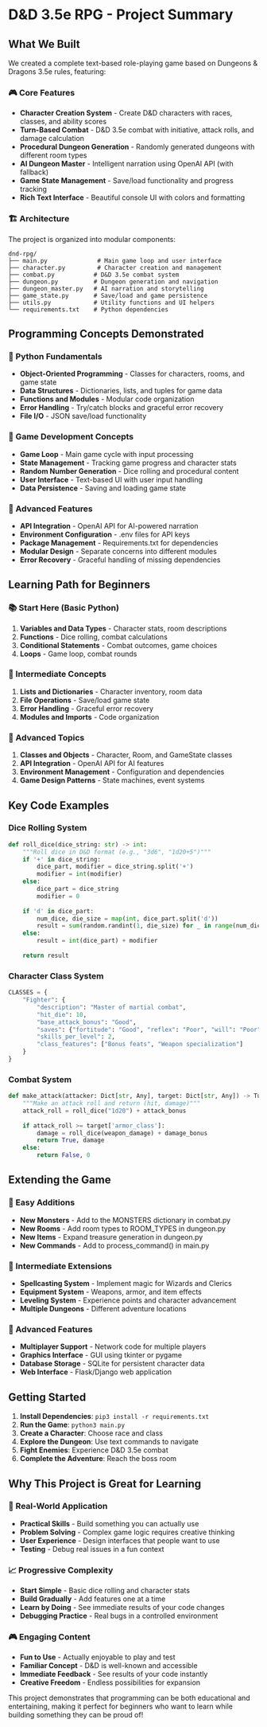 # D&D 3.5e RPG - Project Summary

## What We Built

We created a complete text-based role-playing game based on Dungeons & Dragons 3.5e rules, featuring:

### 🎮 Core Features
- **Character Creation System** - Create D&D characters with races, classes, and ability scores
- **Turn-Based Combat** - D&D 3.5e combat with initiative, attack rolls, and damage calculation
- **Procedural Dungeon Generation** - Randomly generated dungeons with different room types
- **AI Dungeon Master** - Intelligent narration using OpenAI API (with fallback)
- **Game State Management** - Save/load functionality and progress tracking
- **Rich Text Interface** - Beautiful console UI with colors and formatting

### 🏗️ Architecture
The project is organized into modular components:

```
dnd-rpg/
├── main.py              # Main game loop and user interface
├── character.py         # Character creation and management
├── combat.py           # D&D 3.5e combat system
├── dungeon.py          # Dungeon generation and navigation
├── dungeon_master.py   # AI narration and storytelling
├── game_state.py       # Save/load and game persistence
├── utils.py            # Utility functions and UI helpers
└── requirements.txt    # Python dependencies
```

## Programming Concepts Demonstrated

### 🐍 Python Fundamentals
- **Object-Oriented Programming** - Classes for characters, rooms, and game state
- **Data Structures** - Dictionaries, lists, and tuples for game data
- **Functions and Modules** - Modular code organization
- **Error Handling** - Try/catch blocks and graceful error recovery
- **File I/O** - JSON save/load functionality

### 🎯 Game Development Concepts
- **Game Loop** - Main game cycle with input processing
- **State Management** - Tracking game progress and character stats
- **Random Number Generation** - Dice rolling and procedural content
- **User Interface** - Text-based UI with user input handling
- **Data Persistence** - Saving and loading game state

### 🔧 Advanced Features
- **API Integration** - OpenAI API for AI-powered narration
- **Environment Configuration** - .env files for API keys
- **Package Management** - Requirements.txt for dependencies
- **Modular Design** - Separate concerns into different modules
- **Error Recovery** - Graceful handling of missing dependencies

## Learning Path for Beginners

### 📚 Start Here (Basic Python)
1. **Variables and Data Types** - Character stats, room descriptions
2. **Functions** - Dice rolling, combat calculations
3. **Conditional Statements** - Combat outcomes, game choices
4. **Loops** - Game loop, combat rounds

### 🔄 Intermediate Concepts
1. **Lists and Dictionaries** - Character inventory, room data
2. **File Operations** - Save/load game state
3. **Error Handling** - Graceful error recovery
4. **Modules and Imports** - Code organization

### 🚀 Advanced Topics
1. **Classes and Objects** - Character, Room, and GameState classes
2. **API Integration** - OpenAI API for AI features
3. **Environment Management** - Configuration and dependencies
4. **Game Design Patterns** - State machines, event systems

## Key Code Examples

### Dice Rolling System
```python
def roll_dice(dice_string: str) -> int:
    """Roll dice in D&D format (e.g., "3d6", "1d20+5")"""
    if '+' in dice_string:
        dice_part, modifier = dice_string.split('+')
        modifier = int(modifier)
    else:
        dice_part = dice_string
        modifier = 0
    
    if 'd' in dice_part:
        num_dice, die_size = map(int, dice_part.split('d'))
        result = sum(random.randint(1, die_size) for _ in range(num_dice)) + modifier
    else:
        result = int(dice_part) + modifier
    
    return result
```

### Character Class System
```python
CLASSES = {
    "Fighter": {
        "description": "Master of martial combat",
        "hit_die": 10,
        "base_attack_bonus": "Good",
        "saves": {"fortitude": "Good", "reflex": "Poor", "will": "Poor"},
        "skills_per_level": 2,
        "class_features": ["Bonus feats", "Weapon specialization"]
    }
}
```

### Combat System
```python
def make_attack(attacker: Dict[str, Any], target: Dict[str, Any]) -> Tuple[bool, int]:
    """Make an attack roll and return (hit, damage)"""
    attack_roll = roll_dice("1d20") + attack_bonus
    
    if attack_roll >= target['armor_class']:
        damage = roll_dice(weapon_damage) + damage_bonus
        return True, damage
    else:
        return False, 0
```

## Extending the Game

### 🎨 Easy Additions
- **New Monsters** - Add to the MONSTERS dictionary in combat.py
- **New Rooms** - Add room types to ROOM_TYPES in dungeon.py
- **New Items** - Expand treasure generation in dungeon.py
- **New Commands** - Add to process_command() in main.py

### 🔧 Intermediate Extensions
- **Spellcasting System** - Implement magic for Wizards and Clerics
- **Equipment System** - Weapons, armor, and item effects
- **Leveling System** - Experience points and character advancement
- **Multiple Dungeons** - Different adventure locations

### 🚀 Advanced Features
- **Multiplayer Support** - Network code for multiple players
- **Graphics Interface** - GUI using tkinter or pygame
- **Database Storage** - SQLite for persistent character data
- **Web Interface** - Flask/Django web application

## Getting Started

1. **Install Dependencies**: `pip3 install -r requirements.txt`
2. **Run the Game**: `python3 main.py`
3. **Create a Character**: Choose race and class
4. **Explore the Dungeon**: Use text commands to navigate
5. **Fight Enemies**: Experience D&D 3.5e combat
6. **Complete the Adventure**: Reach the boss room

## Why This Project is Great for Learning

### 🎯 Real-World Application
- **Practical Skills** - Build something you can actually use
- **Problem Solving** - Complex game logic requires creative thinking
- **User Experience** - Design interfaces that people want to use
- **Testing** - Debug real issues in a fun context

### 📈 Progressive Complexity
- **Start Simple** - Basic dice rolling and character stats
- **Build Gradually** - Add features one at a time
- **Learn by Doing** - See immediate results of your code changes
- **Debugging Practice** - Real bugs in a controlled environment

### 🎮 Engaging Content
- **Fun to Use** - Actually enjoyable to play and test
- **Familiar Concept** - D&D is well-known and accessible
- **Immediate Feedback** - See results of your code instantly
- **Creative Freedom** - Endless possibilities for expansion

This project demonstrates that programming can be both educational and entertaining, making it perfect for beginners who want to learn while building something they can be proud of! 